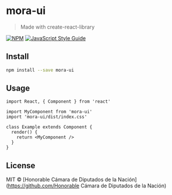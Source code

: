 # mora-ui

> Made with create-react-library

[![NPM](https://img.shields.io/npm/v/mora-ui.svg)](https://www.npmjs.com/package/mora-ui) [![JavaScript Style Guide](https://img.shields.io/badge/code_style-standard-brightgreen.svg)](https://standardjs.com)

## Install

```bash
npm install --save mora-ui
```

## Usage

```tsx
import React, { Component } from 'react'

import MyComponent from 'mora-ui'
import 'mora-ui/dist/index.css'

class Example extends Component {
  render() {
    return <MyComponent />
  }
}
```

## License

MIT © [Honorable Cámara de Diputados de la Nación](https://github.com/Honorable Cámara de Diputados de la Nación)
